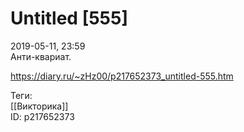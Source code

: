 Untitled [555]
===============

   
 2019-05-11, 23:59   
  Анти-квариат.   
    
 <https://diary.ru/~zHz00/p217652373_untitled-555.htm>   
   
 Теги:   
 [[Викторика]]   
 ID: p217652373